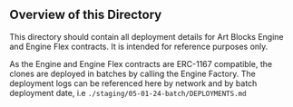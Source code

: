 ## Overview of this Directory

This directory should contain all deployment details for Art Blocks Engine and Engine Flex contracts. It is intended for reference purposes only.

As the Engine and Engine Flex contracts are ERC-1167 compatible, the clones are deployed in batches by calling the Engine Factory. The deployment logs can be referenced here by network and by batch deployment date, i.e `./staging/05-01-24-batch/DEPLOYMENTS.md`
